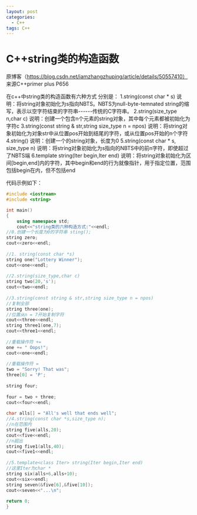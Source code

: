 ```yaml
---
layout: post
categories:
  - C++
tags: C++
---
```


# C++string类的构造函数

原博客（https://blog.csdn.net/iamzhangzhuping/article/details/50557410） 来源C++primer plus P656

在c++中string类的构造函数有六种方式
分别是：
1.string(const char * s)
说明：将string对象初始化为s指向NBTS。NBTS为null-byte-temnated string的缩写，表示以空字符结束的字符串------传统的C字符串。
2.string(size_type n,char c)
说明：创建一个包含n个元素的string对象，其中每个元素都被初始化为字符c
3.string(const string & str,string size_type n = npos)
说明：将string对象初始化为对象str中从位置pos开始到结尾的字符，或从位置pos开始的n个字符
4.string()
说明：创建一个的string对象，长度为0
5.string(const char * s, size_type n)
说明：将string对象初始化为s指向的NBTS中的前n字符，即使超过了NBTS端
6.template<clas Iter> string(Iter begin,Iter end)
说明：将string对象初始化为区间[begin,end]内的字符，其中begin和end的行为就像指针，用于指定位置，范围包括begin在内，但不包括end


代码示例如下：

```c++
#include <iostream>  
#include <string>  

int main()  
{  
    using namespace std;  
    cout<<"string类的六种构造方式:"<<endl;  
//0.创建一个长度为0的字符串 sting();  
string zero;  
cout<<zero<<endl;  
  
//1. string(const char *s)  
string one("Lottery Winner");  
cout<<one<<endl;  
  
//2.string(size_type,char c)  
string two(20,'s');  
cout<<two<<endl;  
  
//3.string(const string & str,string size_type n = npos)  
//复制全部  
string three(one);   
//位置从n = 7开始复制字符  
cout<<three<<endl;  
string three1(one,7);  
cout<<three1<<endl;  
  
//重载操作符 +=  
one += " Oops!";  
cout<<one<<endl;  
  
//重载操作符 =  
two = "Sorry! That was";  
three[0] = 'P';  
  
string four;  
  
four = two + three;  
cout<<four<<endl;  
  
char alls[] = "All's well that ends well";  
//4.string(const char *s,size_type n);  
//n在范围内  
string five(alls,20);  
cout<<five<<endl;  
//n超出  
string five1(alls,40);  
cout<<five1<<endl;  
  
//5.template<class Iter> string(Iter begin,Iter end)  
//这里Iter为char *  
string six(alls+6,alls+10);  
cout<<six<<endl;  
string seven(&five[6],&five[10]);  
cout<<seven<<"...\n";  
  
return 0;  
}  
```
